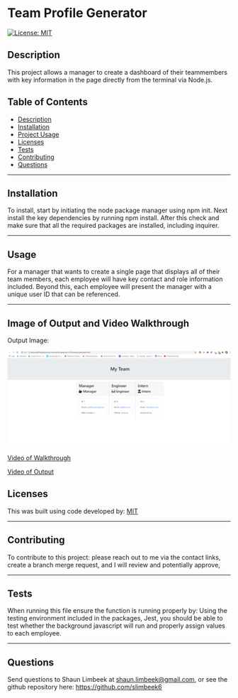# Team Profile Generator

 [![License: MIT](https://img.shields.io/badge/License-MIT-yellow.svg)](https://opensource.org/licenses/MIT)
## Description
 This project allows a manager to create a dashboard of their teammembers with key information in the page directly from the terminal via Node.js.
 ## Table of Contents
 <!--ts--> 
* [Description](#description) 
 * [Installation](#installation) 
 * [Project Usage](#usage) 
 * [Licenses](#licenses) 
 * [Tests](#tests) 
 * [Contributing](#Contributing) 
 * [Questions](#questions)
 <!--te--> <hr>
## Installation 
 To install, start by initiating the node package manager using npm init. Next install the key dependencies by running npm install. After this check and make sure that all the required packages are installed, including inquirer.<hr> 
## Usage 
 For a manager that wants to create a single page that displays all of their team members, each employee will have key contact and role information included.  Beyond this, each employee will present the manager with a unique user ID that can be referenced.
 
 <hr>

## Image of Output and Video Walkthrough

Output Image:

![Picture of Website](./Assets/pic-of-site.png)


[Video of Walkthrough](https://youtu.be/HyME7AfkCVg)

[Video of Output](https://youtu.be/LiZNDOZle2o)


## Licenses 
 This was built using code developed by: [MIT](https://opensource.org/licenses/MIT)<hr> 
## Contributing 
 To contribute to this project: please reach out to me via the contact links, create a branch merge request, and I will review and potentially approve,<hr> 
## Tests 
 When running this file ensure the function is running properly by: Using the testing environment included in the packages, Jest, you should be able to test whether the background javascript will run and properly assign values to each employee.<hr> 
## Questions 
 Send questions to Shaun Limbeek at shaun.limbeek@gmail.com, or see the github repository here: https://github.com/slimbeek6